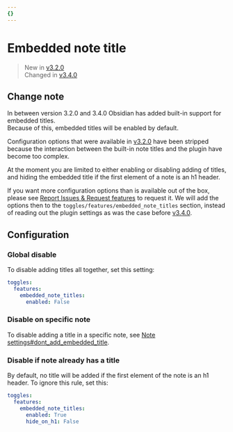 ```yaml
---
{}
---
```

# Embedded note title   
   
> New in [v3.2.0](/not_created.md)   
> Changed in [v3.4.0](/not_created.md)   
   
## Change note   
In between version 3.2.0 and 3.4.0 Obsidian has added built-in support for embedded titles.   
Because of this, embedded titles will be enabled by default.    
   
Configuration options that were available in [v3.2.0](/not_created.md) have been stripped because the interaction between the built-in note titles and the plugin have become too complex.    
   
At the moment you are limited to either enabling or disabling adding of titles,  and hiding the embedded title if the first element of a note is an h1 header.    
   
If you want more configuration options than is available out of the box, please see [Report Issues & Request features](../../General%20Information/Report%20Issues%20%26%20Request%20features.md) to request it. We will add the options then to the `toggles/features/embedded_note_titles` section, instead of reading out the plugin settings as was the case before [v3.4.0](/not_created.md).   
   
## Configuration   
### Global disable   
To disable adding titles all together, set this setting:   
   
``` yaml
toggles:
  features:
    embedded_note_titles:
      enabled: False
```
   
   
### Disable on specific note   
To disable adding a title in a specific note, see [Note settings#dont_add_embedded_title](../../Configurations/Note%20settings/Note%20settings.md#dont_add_embedded_title).   
   
### Disable if note already has a title   
By default, no title will be added if the first element of the note is an h1 header. To ignore this rule, set this:   
``` yaml
toggles:
  features:
    embedded_note_titles:
      enabled: True
      hide_on_h1: False
```
